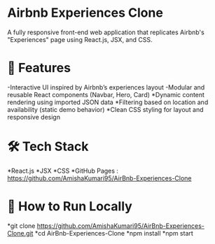 # Airbnb Experiences Clone
A fully responsive front-end web application that replicates Airbnb's "Experiences" page using React.js, JSX, and CSS.

# 🧠 Features
-Interactive UI inspired by Airbnb’s experiences layout
-Modular and reusable React components (Navbar, Hero, Card)
*Dynamic content rendering using imported JSON data
*Filtering based on location and availability (static demo behavior)
*Clean CSS styling for layout and responsive design

# 🛠 Tech Stack
*React.js
*JSX
*CSS
*GitHub Pages : https://github.com/AmishaKumari95/AirBnb-Experiences-Clone

# 📁 How to Run Locally
*git clone https://github.com/AmishaKumari95/AirBnb-Experiences-Clone.git
*cd AirBnb-Experiences-Clone
*npm install
*npm start
